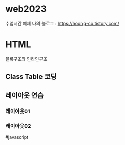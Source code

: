 # web2023
수업시간 예제
나의 블로그 : https://hoong-co.tistory.com/

# HTML
블록구조와 인라인구조

## Class Table 코딩

## 레이아웃 연습
### 레이아웃01
### 레이아웃02

#javascript

